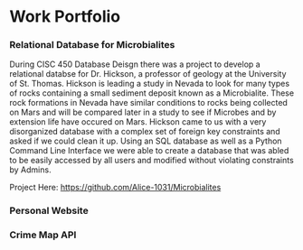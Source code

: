 # Work Portfolio

### Relational Database for Microbialites
During CISC 450 Database Deisgn there was a project to develop a relational databse for Dr. Hickson,
a professor of geology at the University of St. Thomas. Hickson is leading a study in Nevada to look
for many types of rocks containing a small sediment deposit known as a Microbialite. These rock formations
in Nevada have similar conditions to rocks being collected on Mars and will be compared later in a study to
see if Microbes and by extension life have occured on Mars. Hickson came to us with a very disorganized 
database with a complex set of foreign key constraints and asked if we could clean it up. Using an SQL 
database as well as a Python Command Line Interface we were able to create a database that was abled to
be easily accessed by all users and modified without violating constraints by Admins.

Project Here:
https://github.com/Alice-1031/Microbialites


### Personal Website




### Crime Map API


